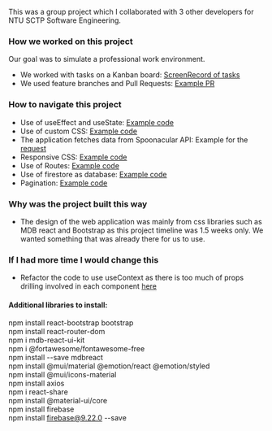 This was a group project which I collaborated with 3 other developers for NTU SCTP Software Engineering.

### How we worked on this project

Our goal was to simulate a professional work environment.

- We worked with tasks on a Kanban board: [ScreenRecord of tasks](https://drive.google.com/file/d/1msQlCsGaTrRJ9EYak9b27cK5DP8gFaxV/view?usp=share_link)
- We used feature branches and Pull Requests: [Example PR](https://drive.google.com/file/d/1OSWOYE9Ixy8lMH09oJlGww0KBnNHqzLt/view?usp=share_link)

### How to navigate this project

- Use of useEffect and useState: [Example code](src/pages/MyFeedPage.js)
- Use of custom CSS: [Example code](src/App.css)
- The application fetches data from Spoonacular API: Example for the [request](src/App.js)
- Responsive CSS: [Example code](src/components/Carousel.module.css)
- Use of Routes: [Example code](src/App.js)
- Use of firestore as database: [Example code](src/pages/RegisterPage.js)
- Pagination: [Example code](src/components/RecipeCard.js)

### Why was the project built this way

- The design of the web application was mainly from css libraries such as MDB react and Bootstrap as this project timeline was 1.5 weeks only. We wanted something that was already there for us to use.

### If I had more time I would change this

- Refactor the code to use useContext as there is too much of props drilling involved in each component [here](src/App.js)

#### Additional libraries to install:

npm install react-bootstrap bootstrap  
npm install react-router-dom  
npm i mdb-react-ui-kit  
npm i @fortawesome/fontawesome-free  
npm install --save mdbreact  
npm install @mui/material @emotion/react @emotion/styled  
npm install @mui/icons-material  
npm install axios  
npm i react-share  
npm install @material-ui/core  
npm install firebase  
npm install firebase@9.22.0 --save
